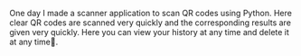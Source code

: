 One day I made a scanner application to scan QR codes using Python. Here clear QR codes are scanned very quickly and the corresponding results are given very quickly. Here you can view your history at any time and delete it at any time🚀.
